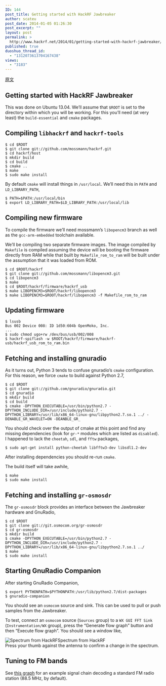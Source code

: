 ```yaml
---
ID: 144
post_title: Getting started with HackRF Jawbreaker
author: scateu
post_date: 2014-01-05 01:26:30
post_excerpt: ""
layout: post
permalink: >
  http://www.hackrf.net/2014/01/getting-started-with-hackrf-jawbreaker/
published: true
duoshuo_thread_id:
  - "1312073613704167438"
views:
  - "3183"
---
```

<a href="http://bgamari.github.io/posts/2013-06-15-hackrf.html">原文</a>

<section id="main">
<h1 id="getting-started-with-hackrf-jawbreaker">Getting started with HackRF Jawbreaker</h1>
This was done on Ubuntu 13.04. We’ll assume that <code>$ROOT</code> is set to the directory within which you will be working. For this you’ll need (at very least) the <code>build-essential</code> and <code>cmake</code> packages.
<h2 id="compiling-libhackrf-and-hackrf-tools">Compiling <code>libhackrf</code> and <code>hackrf-tools</code></h2>
<pre><code>$ cd $ROOT
$ git clone git://github.com/mossmann/hackrf.git
$ cd hackrf/host
$ mkdir build
$ cd build
$ cmake ..
$ make
$ sudo make install</code></pre>
By default <code>cmake</code> will install things in <code>/usr/local</code>. We’ll need this in <code>PATH</code> and <code>LD_LIBRARY_PATH</code>,
<pre><code>$ PATH=$PATH:/usr/local/bin
$ export LD_LIBRARY_PATH=$LD_LIBRARY_PATH:/usr/local/lib</code></pre>
<h2 id="compiling-new-firmware">Compiling new firmware</h2>
To compile the firmware we’ll need mossmann’s <code>libopencm3</code> branch as well as the <code>gcc-arm-embedded</code> toolchain available.

We’ll be compiling two separate firmware images. The image compiled by <code>Makefile</code> is compiled assuming the device will be booting the firmware directly from RAM while that built by <code>Makefile_rom_to_ram</code> will be built under the assumption that it was loaded from ROM.
<pre><code>$ cd $ROOT/hackrf
$ git clone git://github.com/mossmann/libopencm3.git
$ cd libopencm3
$ make
$ cd $ROOT/hackrf/firmware/hackrf_usb
$ make LIBOPENCM3=$ROOT/hackrf/libopencm3
$ make LIBOPENCM3=$ROOT/hackrf/libopencm3 -f Makefile_rom_to_ram</code></pre>
<h2 id="updating-firmware">Updating firmware</h2>
<pre><code>$ lsusb
Bus 002 Device 008: ID 1d50:604b OpenMoko, Inc. 
...
$ sudo chmod ugo+rw /dev/bus/usb/002/008
$ hackrf-spiflash -w $ROOT/hackrf/firmware/hackrf-usb/hackrf_usb_rom_to_ram.bin</code></pre>
<h2 id="fetching-and-installing-gnuradio">Fetching and installing gnuradio</h2>
As it turns out, Python 3 tends to confuse gnuradio’s <code>cmake</code> configuration. For this reason, we force <code>cmake</code> to build against Python 2.7,
<pre><code>$ cd $ROOT
$ git clone git://github.com/gnuradio/gnuradio.git
$ cd gnuradio
$ mkdir build
$ cd build
$ cmake -DPYTHON_EXECUTABLE=/usr/bin/python2.7 -DPYTHON_INCLUDE_DIR=/usr/include/python2.7 -DPYTHON_LIBRARY=/usr/lib/x86_64-linux-gnu/libpython2.7.so.1 ../ -DENABLE_GR_WAVELET=ON -DEANBLE_GR_</code></pre>
You should check over the output of cmake at this point and find any missing dependencies (look for <code>gr-*</code> modules which are listed as <code>disabled</code>). I happened to lack the <code>cheetah</code>, <code>sdl</code>, and <code>fftw</code> packages,
<pre><code>$ sudo apt-get install python-cheetah libfftw3-dev libsdl1.2-dev</code></pre>
After installing dependencies you should re-run <code>cmake</code>.

The build itself will take awhile,
<pre><code>$ make
$ sudo make install</code></pre>
<h2 id="fetching-and-installing-gr-osmosdr">Fetching and installing <code>gr-osmosdr</code></h2>
The <code>gr-osmosdr</code> block provides an interface between the Jawbreaker hardware and GnuRadio,
<pre><code>$ cd $ROOT
$ git clone git://git.osmocom.org/gr-osmosdr
$ cd gr-osmosdr
$ mkdir build
$ cmake -DPYTHON_EXECUTABLE=/usr/bin/python2.7 -DPYTHON_INCLUDE_DIR=/usr/include/python2.7 -DPYTHON_LIBRARY=/usr/lib/x86_64-linux-gnu/libpython2.7.so.1 ../
$ make
$ sudo make install</code></pre>
<h2 id="starting-gnuradio-companion">Starting GnuRadio Companion</h2>
After starting GnuRadio Companion,
<pre><code>$ export PYTHONPATH=$PYTHONPATH:/usr/lib/python2.7/dist-packages
$ gnuradio-companion</code></pre>
You should see an <code>osmocom</code> source and sink. This can be used to pull or push samples from the Jawbreaker.

To test, connect an <code>osmocom</code> source (<code>Sources</code> group) to a <code>WX GUI FFT Sink</code> (<code>Instrumentation/WX</code> group), press the “Generate flow graph” button and then “Execute flow graph”. You should see a window like,
<div><img alt="Spectrum from HackRF" src="http://bgamari.github.io/media/hackrf-fft.png" />Spectrum from HackRF

</div>
Press your thumb against the antenna to confirm a change in the spectrum.
<h2 id="tuning-to-fm-bands">Tuning to FM bands</h2>
See <a href="http://bgamari.github.io/media/fm-decoder.grc">this graph</a> for an example signal chain decoding a standard FM radio station (88.5 MHz, by default).

</section>